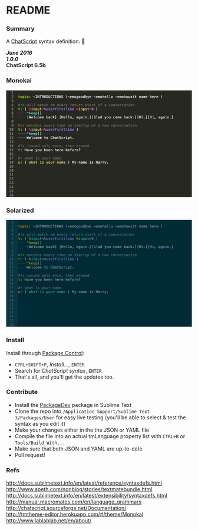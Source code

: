 # README #

### Summary ###

A [ChatScript](https://github.com/bwilcox-1234/ChatScript) syntax definition. :cake:

**_June 2016_**  
**_1.0.0_**  
**ChatScript 6.5b**  

### Monokai
![alt tag](./monokai-screen.png)

### Solarized
![alt tag](./solarized-screen.png)

### Install
Install through [Package Control](https://packagecontrol.io/installation):
  * `CTRL+SHIFT+P`, _Install..._, `ENTER`
  * Search for _ChatScript syntax_, `ENTER`
  * That's all, and you'll get the updates too.

### Contribute
  * Install the [PackageDev](https://github.com/SublimeText/PackageDev#getting-started) package in Sublime Text
  * Clone the repo into `/Application Support/Sublime Text 3/Packages/User` for easy live testing (you'll be able to select & test the syntax as you edit it)
  * Make your changes either in the the JSON or YAML file
  * Compile the file into an actual tmLanguage property list with `CTRL+B` or `Tools/Build With...`
  * Make sure that both JSON and YAML are up-to-date
  * Pull request!

### Refs
http://docs.sublimetext.info/en/latest/reference/syntaxdefs.html
http://www.apeth.com/nonblog/stories/textmatebundle.html
http://docs.sublimetext.info/en/latest/extensibility/syntaxdefs.html  
http://manual.macromates.com/en/language_grammars  
http://chatscript.sourceforge.net/Documentation/  
http://tmtheme-editor.herokuapp.com/#/theme/Monokai  
http://www.lablablab.net/en/about/  
